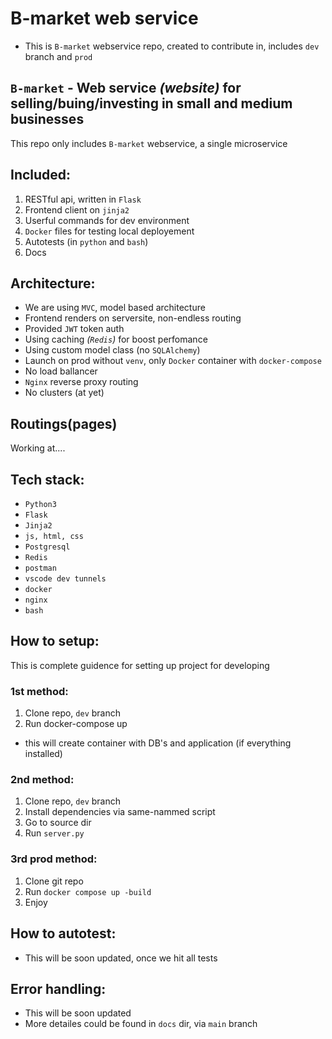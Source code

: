# **B-market** web service
+ This is `B-market` webservice repo, created to contribute in, includes `dev` branch and `prod`
## **`B-market`** - Web service *(website)* for selling/buing/investing in small and medium businesses
This repo only includes `B-market` webservice, a single microservice

## **Included:**
1. RESTful api, written in `Flask`
2. Frontend client on `jinja2`
3. Userful commands for dev environment
4. `Docker` files for testing local deployement
5. Autotests (in `python` and `bash`)
6. Docs
## **Architecture:**
+ We are using `MVC`, model based architecture
+ Frontend renders on serversite, non-endless routing
+ Provided `JWT` token auth
+ Using caching *(`Redis`)* for boost perfomance
+ Using custom model class (no `SQLAlchemy`)
+ Launch on prod without `venv`, only `Docker` container with `docker-compose`
+ No load ballancer
+ `Nginx` reverse proxy routing
+ No clusters (at yet)

## **Routings(pages)**
Working at....

## **Tech stack:**
+ `Python3`
+ `Flask`
+ `Jinja2`
+ `js, html, css`
+ `Postgresql`
+ `Redis`
+ `postman`
+ `vscode dev tunnels`
+ `docker`
+ `nginx`
+ `bash`

## **How to setup:**
This is complete guidence for setting up project for developing
### 1st method:
1. Clone repo, `dev` branch
2. Run docker-compose up
- this will create container with DB's and application (if everything installed)
### 2nd method:
1. Clone repo, `dev` branch
2. Install dependencies via same-nammed script
3. Go to source dir
4. Run `server.py`

### 3rd prod method:
1. Clone git repo
2. Run `docker compose up -build`
3. Enjoy

## **How to autotest:**
+ This will be soon updated, once we hit all tests
## **Error handling:**
+ This will be soon updated
+ More detailes could be found in `docs` dir, via `main` branch
